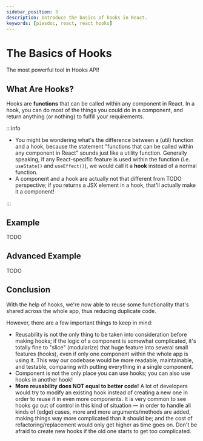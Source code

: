 ```yaml
---
sidebar_position: 3
description: Introduce the basics of hooks in React.
keywords: [piesdoc, react, react hooks]
---
```


# The Basics of Hooks

The most powerful tool in Hooks API!

## What Are Hooks?

Hooks are **functions** that can be called within any component in React. In a hook, you can do most of the things you could do in a component, and return anything (or nothing) to fulfill your requirements.

:::info

- You might be wondering what's the difference between a (util) function and a hook, because the statement "functions that can be called within any component in React" sounds just like a utility function. Generally speaking, if any React-specific feature is used within the function (i.e. `useState()` and `useEffect()`), we would call it a **hook** instead of a normal function.
- A component and a hook are actually not that different from TODO perspective; if you returns a JSX element in a hook, that'll actually make it a component!

:::

## Example

TODO

## Advanced Example

TODO

## Conclusion

With the help of hooks, we're now able to reuse some functionality that's shared across the whole app, thus reducing duplicate code.

However, there are a few important things to keep in mind:

- Reusability is not the only thing to be taken into consideration before making hooks; if the logic of a component is somewhat complicated, it's totally fine to "slice" (modularize) that huge feature into several small features (hooks), even if only one component within the whole app is using it. This way our codebase would be more readable, maintainable, and testable, comparing with putting everything in a single component.
- Component is not the only place you can use hooks; you can also use hooks in another hook!
- **More reusability does NOT equal to better code!** A lot of developers would try to modify an existing hook instead of creating a new one in order to reuse it in even more components. It is very common to see hooks go out of control in this kind of situation — in order to handle all kinds of (edge) cases, more and more arguments/methods are added, making things way more complicated than it should be; and the cost of refactoring/replacement would only get higher as time goes on. Don't be afraid to create new hooks if the old one starts to get too complicated.